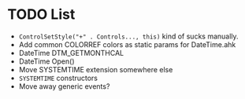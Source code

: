 # TODO List

- `ControlSetStyle("+" . Controls..., this)` kind of sucks manually.
- Add common COLORREF colors as static params for DateTime.ahk
- DateTime DTM_GETMONTHCAL
- DateTime Open()
- Move SYSTEMTIME extension somewhere else
- `SYSTEMTIME` constructors
- Move away generic events?
